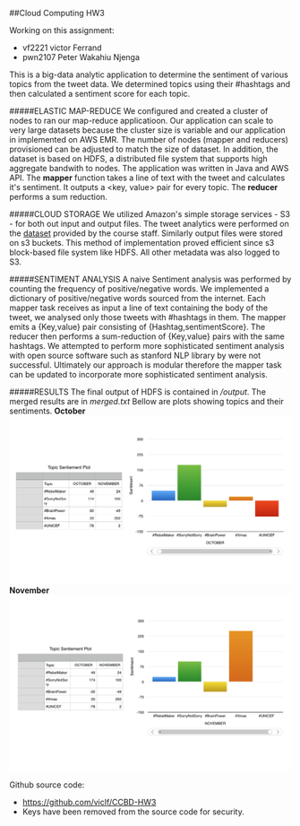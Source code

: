 ##Cloud Computing HW3

Working on this assignment:
- vf2221 victor Ferrand
- pwn2107 Peter Wakahiu Njenga


This is a big-data analytic application to determine the sentiment of various topics from the tweet data. 
We determined topics using their \#hashtags and then calculated a sentiment score for each topic.



#####ELASTIC MAP-REDUCE
We configured and created a cluster of nodes to ran our map-reduce applicatioon. Our application can scale to very large 
datasets because the cluster size is variable and our application in implemented on AWS EMR.
The number of nodes (mapper and reducers) provisioned can be adjusted to match the size of
dataset. In addition, the dataset is based on HDFS, a distributed file system that supports
high aggregate bandwith to nodes. The application was written in Java and AWS API. The **mapper** function takes a
line of text with the tweet and calculates it's sentiment. It outputs a \<key, value\> pair for
every topic. The **reducer** performs a sum reduction.



#####CLOUD STORAGE
We utilized Amazon's simple storage services - S3 - for both out input and output files. The tweet analytics were 
performed on the [dataset](https://s3.amazonaws.com/ColumbiaCloud/final/Assignment3Tweets-2) provided by the course staff.
Similarly output files were stored on s3 buckets. This method of implementation proved efficient since s3 block-based file
system like HDFS. All other metadata was also logged to S3.



#####SENTIMENT ANALYSIS
A naive Sentiment analysis was performed by counting the frequency of positive/negative words. 
We implemented a dictionary of positive/negative words sourced from the internet. Each mapper task
receives as input a line of text containing the body of the tweet, we analysed only those tweets with
\#hashtags in them. The mapper emits a {Key,value} pair consisting of {Hashtag,sentimentScore}. The 
reducer then performs a sum-reduction of {Key,value} pairs with the same hashtags. We attempted to 
perform more sophisticated sentiment analysis with open source software such as stanford NLP library
by were not successful. Ultimately our approach is modular therefore the mapper task can be updated
to incorporate more sophisticated sentiment analysis.

#####RESULTS
The final output of HDFS is contained in */output*. The merged results are in *merged.txt*
Bellow are plots showing topics and their sentiments.
**October**
![Alt text](https://github.com/viclf/CCBD-HW3/blob/master/ccbd/plotOct.png?raw=true "November")
**November**
![Alt text](https://github.com/viclf/CCBD-HW3/blob/master/ccbd/plotNov.png?raw=true "November")


Github source code:
- https://github.com/viclf/CCBD-HW3
- Keys have been removed from the source code for security.
